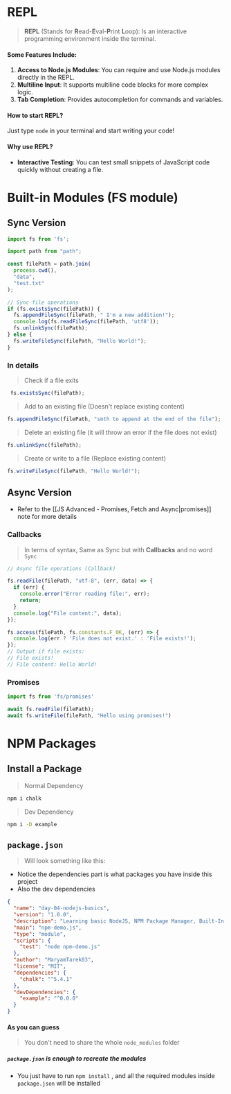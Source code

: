 # REPL
> **REPL** (Stands for **R**ead-**E**val-**P**rint **L**oop): Is an interactive programming environment inside the terminal.
#### Some Features Include:
1. **Access to Node.js Modules**: You can require and use Node.js modules directly in the REPL.
2. **Multiline Input**: It supports multiline code blocks for more complex logic.
3. **Tab Completion**: Provides autocompletion for commands and variables.
#### How to start REPL?
Just type `node` in your terminal and start writing your code!
#### Why use REPL?
- **Interactive Testing**: You can test small snippets of JavaScript code quickly without creating a file.
# Built-in Modules (FS module)

## Sync Version

```js
import fs from 'fs';
```

```js
import path from "path";

const filePath = path.join(
  process.cwd(),
  "data",
  "test.txt"
);

// Sync file operations
if (fs.existsSync(filePath)) {
  fs.appendFileSync(filePath, " I'm a new addition!"); 
  console.log(fs.readFileSync(filePath, 'utf8'));
  fs.unlinkSync(filePath);
} else {
  fs.writeFileSync(filePath, "Hello World!");
}
```
### In details

> Check if a file exits

```js
 fs.existsSync(filePath);
```

> Add to an existing file (Doesn't replace existing content)

```js
fs.appendFileSync(filePath, "smth to append at the end of the file");
```

> Delete an existing file (it will throw an error if the file does not exist)

```js
fs.unlinkSync(filePath);
```

> Create or write to a file (Replace existing content)

```js
fs.writeFileSync(filePath, "Hello World!");
```
## Async Version
- Refer to the [[JS Advanced - Promises, Fetch and Async|promises]] note for more details
### Callbacks
> In terms of syntax, Same as Sync but with **Callbacks** and no word `Sync`
```js
// Async file operations (Callback)

fs.readFile(filePath, "utf-8", (err, data) => {
  if (err) {
    console.error("Error reading file:", err);
    return;
  }
  console.log("File content:", data);
});

fs.access(filePath, fs.constants.F_OK, (err) => {
  console.log(err ? 'File does not exist.' : 'File exists!');
});
// Output if file exists:
// File exists!
// File content: Hello World!
```
### Promises
```js
import fs from 'fs/promises'

await fs.readFile(filePath);
await fs.writeFile(filePath, "Hello using promises!")
```
# NPM Packages
## Install a Package
> Normal Dependency
```bash
npm i chalk
```
> Dev Dependency

```bash
npm i -D example
```
## `package.json`

> Will look something like this: 
- Notice the dependencies part is what packages you have inside this project
- Also the dev dependencies
```json
{
  "name": "day-04-nodejs-basics",
  "version": "1.0.0",
  "description": "Learning basic NodeJS, NPM Package Manager, Built-In Packages (Like FS)",
  "main": "npm-demo.js",
  "type": "module",
  "scripts": {
    "test": "node npm-demo.js"
  },
  "author": "MaryamTarek03",
  "license": "MIT",
  "dependencies": {
    "chalk": "^5.4.1"
  },
  "devDependencies": {
    "example": "^0.0.0"
  }
}
```
#### As you can guess

> You don't need to share the whole `node_modules` folder

##### `package.json` is enough to recreate the modules
- You just have to run `npm install` , and all the required modules inside `package.json` will be installed